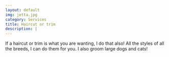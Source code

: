 ```yaml
---
layout: default
img: jetta.jpg
category: Services
title: Haircut or trim
description: |
---
```


If a haircut or trim is what you are wanting, I do that also! All the styles of all the breeds, I can do them for you. I also groom large dogs and cats!
